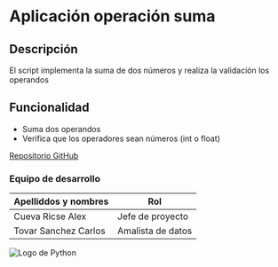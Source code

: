 
# Aplicación operación suma
## Descripción
El script implementa la suma de dos números y realiza la validación los operandos
## Funcionalidad
- Suma dos operandos
- Verifica que los operadores sean números (int o float)

[Repositorio GitHub](https://github.com/Lexus1688/operacion_suma)

### Equipo de desarrollo
| Apelliddos y nombres | Rol |
| -------------------- | --- |
| Cueva Ricse Alex | Jefe de proyecto |
| Tovar Sanchez Carlos | Amalista de datos |

![Logo de Python](https://github.com/user-attachments/assets/b214fa0d-fd64-4320-9355-642dd637fad7)
